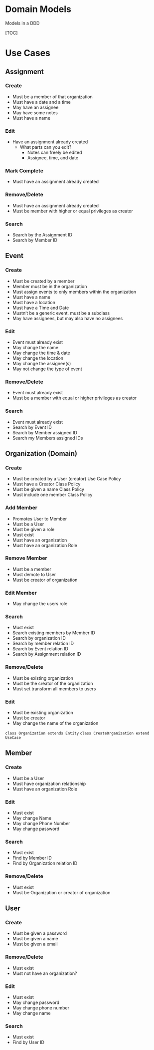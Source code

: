 # Domain Models
Models in a DDD

[TOC]

# Use Cases
## Assignment
### Create
- Must be a member of that organization
- Must have a date and a time
- May have an assignee
- May have some notes
- Must have a name

### Edit
- Have an assignment already created
  - What parts can you edit?
    - Notes can freely be edited
    - Assignee, time, and date

### Mark Complete
- Must have an assignment already created

### Remove/Delete
- Must have an assignment already created
- Must be member with higher or equal privileges as creator

### Search
- Search by the Assignment ID
- Search by Member ID

## Event
### Create
- Must be created by a member
- Member must be in the organization
- Must assign events to only members within the organization
- Must have a name
- Must have a location
- Must have a Time and Date
- Mustn’t be a generic event, must be a subclass
- May have assignees, but may also have no assignees

### Edit
- Event must already exist
- May change the name
- May change the time & date
- May change the location
- May change the assignee(s)
- May not change the type of event

### Remove/Delete
- Event must already exist
- Must be a member with equal or higher privileges as creator

### Search
- Event must already exist
- Search by Event ID
- Search by Member assigned ID
- Search my Members assigned IDs

## Organization (Domain)
### Create
- Must be created by a User (creator) Use Case Policy
- Must have a Creator Class Policy
- Must be given a name Class Policy
- Must include one member Class Policy
### Add Member
- Promotes User to Member
- Must be a User
- Must be given a role
- Must exist
- Must have an organization
- Must have an organization Role
### Remove Member
- Must be a member
- Must demote to User
- Must be creator of organization
### Edit Member
- May change the users role
### Search
- Must exist
- Search existing members by Member ID
- Search by organization ID
- Search by member relation ID
- Search by Event relation ID
- Search by Assignment relation ID

### Remove/Delete
- Must be existing organization
- Must be the creator of the organization
- Must set transform all members to users

### Edit
- Must be existing organization
- Must be creator
- May change the name of the organization

`class Organization extends Entity`
`class CreateOrganization extend UseCase`

## Member
### Create
- Must be a User
- Must have organization relationship
- Must have an organization Role

### Edit
- Must exist 
- May change Name
- May change Phone Number
- May change password

### Search
- Must exist
- Find by Member ID
- Find by Organization relation ID

### Remove/Delete
- Must exist
- Must be Organization or creator of organization

## User
### Create
- Must be given a password
- Must be given a name
- Must be given a email

### Remove/Delete
- Must exist
- Must not have an organization?

### Edit
- Must exist
- May change password
- May change phone number
- May change name

### Search
- Must exist
- Find by User ID
